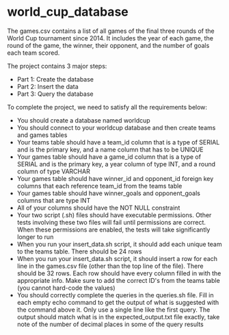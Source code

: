 # world_cup_database

The games.csv contains a list of all games of the final three rounds of the World Cup tournament since 2014. It includes the year of each game, the round of the game, the winner, their opponent, and the number of goals each team scored.

The project contains 3 major steps:
- Part 1: Create the database
- Part 2: Insert the data
- Part 3: Query the database


To complete the project, we need to satisfy all the requirements below:
- You should create a database named worldcup
- You should connect to your worldcup database and then create teams and games tables
- Your teams table should have a team_id column that is a type of SERIAL and is the primary key, and a name column that has to be UNIQUE
- Your games table should have a game_id column that is a type of SERIAL and is the primary key, a year column of type INT, and a round column of type VARCHAR
- Your games table should have winner_id and opponent_id foreign key columns that each reference team_id from the teams table
- Your games table should have winner_goals and opponent_goals columns that are type INT
- All of your columns should have the NOT NULL constraint
- Your two script (.sh) files should have executable permissions. Other tests involving these two files will fail until permissions are correct. When these permissions are enabled, the tests will take significantly longer to run
- When you run your insert_data.sh script, it should add each unique team to the teams table. There should be 24 rows
- When you run your insert_data.sh script, it should insert a row for each line in the games.csv file (other than the top line of the file). There should be 32 rows. Each row should have every column filled in with the appropriate info. Make sure to add the correct ID's from the teams table (you cannot hard-code the values)
- You should correctly complete the queries in the queries.sh file. Fill in each empty echo command to get the output of what is suggested with the command above it. Only use a single line like the first query. The output should match what is in the expected_output.txt file exactly, take note of the number of decimal places in some of the query results
